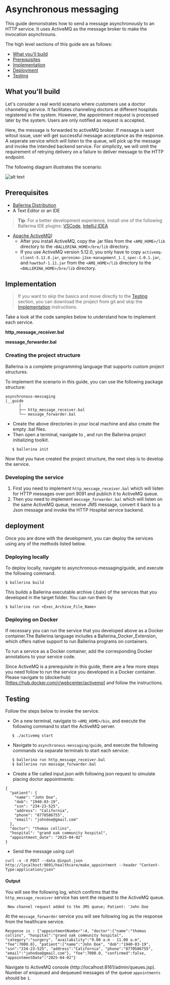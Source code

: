 # Asynchronous messaging

This guide demonstrates how to send a message asynchronously to an HTTP service. It uses ActiveMQ as the message broker to make the invocation asynchrouns. 

The high level sections of this guide are as follows:

- [What you'll build](#what-youll-build)
- [Prerequisites](#prerequisites)
- [Implementation](#implementation)
- [Deployment](#deployment)
- [Testing](#testing)

## What you'll build
Let's consider a real world scenario where customers use a doctor channeling service. It facilitates channeling doctors at different hospitals registered in the system. However, the appointment request is processed later by the system. Users are only notified as request is accepted. 

Here, the message is forwarded to activeMQ broker. If message is sent witout issue, user will get successful message acceptance as the response. A seperate
service which will listen to the queue, will pick up the message and invoke the intended backend service. For simplicity, we will omit the requirement of retrying delivery on a failure to deliver message to the HTTP endpoint. 

The following diagram illustrates the scenario:

![alt text](https://raw.githubusercontent.com/pramodya1994/ballerina-integrator/hugo-site/examples/guides/messaging/asynchronous-messaging/resources/Asynchronous_service_invocation.png)


## Prerequisites
- [Ballerina Distribution](https://ballerina.io/learn/getting-started/)
- A Text Editor or an IDE 
> **Tip**: For a better development experience, install one of the following Ballerina IDE plugins: [VSCode](https://marketplace.visualstudio.com/items?itemName=ballerina.ballerina), [IntelliJ IDEA](https://plugins.jetbrains.com/plugin/9520-ballerina)
- [Apache ActiveMQ](http://activemq.apache.org/getting-started.html))
  * After you install ActiveMQ, copy the .jar files from the `<AMQ_HOME>/lib` directory to the `<BALLERINA_HOME>/bre/lib` directory.
   * If you use ActiveMQ version 5.12.0, you only have to copy `activemq-client-5.12.0.jar`, `geronimo-j2ee-management_1.1_spec-1.0.1.jar`, and `hawtbuf-1.11.jar` from the `<AMQ_HOME>/lib` directory to the `<BALLERINA_HOME>/bre/lib` directory.

## Implementation
> If you want to skip the basics and move directly to the [Testing](#testing) section, you can download the project from git and skip the [Implementation](#implementation) instructions.

Take a look at the code samples below to understand how to implement each service. 

**http_message_receiver.bal**
<!-- INCLUDE_CODE: guide/http_message_receiver.bal -->

**message_forwarder.bal**
<!-- INCLUDE_CODE: guide/message_forwarder.bal -->

### Creating the project structure
Ballerina is a complete programming language that supports custom project structures. 

To implement the scenario in this guide, you can use the following package structure:

```
asynchronous-messaging
|__guide
      |
      ├── http_message_receiver.bal
      └── message_forwarder.bal

```
     
- Create the above directories in your local machine and also create the empty .bal files.
- Then open a terminal, navigate to , and run the Ballerina project initializing toolkit.

```ballerina
   $ ballerina init
```
Now that you have created the project structure, the next step is to develop the service.

### Developing the service

1. First you need to implement `http_message_receiver.bal` which will listen for HTTP messages over port 9091 and publich it to ActiveMQ queue. 
2. Then you need to implement `message_forwarder.bal` which will listen on the same ActiveMQ queue, receive JMS message, convert it back to a Json message and invoke the HTTP Hospital service backend.  


## deployment

Once you are done with the development, you can deploy the services using any of the methods listed below.

### Deploying locally

To deploy locally, navigate to asynchronous-messaging/guide, and execute the following command.

```
$ ballerina build
```
This builds a Ballerina executable archive (.balx) of the services that you developed in the target folder. 
You can run them by 

```
$ ballerina run <Exec_Archive_File_Name>
```

### Deploying on Docker

If necessary you can run the service that you developed above as a Docker container.The Ballerina language includes a Ballerina_Docker_Extension, which offers native support to run Ballerina programs on containers.

To run a service as a Docker container, add the corresponding Docker annotations to your service code.

Since ActiveMQ is a prerequisite in this guide, there are a few more steps you need follow to run the service you developed in a Docker container.
Please navigate to (dockerhub) [https://hub.docker.com/r/webcenter/activemq] and follow the instructions. 


## Testing
Follow the steps below to invoke the service.

- On a new terminal, navigate to `<AMQ_HOME>/bin`, and execute the following command to start the ActiveMQ server.

```
   $ ./activemq start
```
- Navigate to `asynchronous-messaging/guide`, and execute the following commands via separate terminals to start each service:
 
```ballerina
   $ ballerina run http_message_receiver.bal
   $ ballerina run message_forwarder.bal
```
- Create a file called input.json with following json request to simulate placing doctor appointments:

```
{
  "patient": {
    "name": "John Doe",
    "dob": "1940-03-19",
    "ssn": "234-23-525",
    "address": "California",
    "phone": "8770586755",
    "email": "johndoe@gmail.com"
  },
  "doctor": "thomas collins",
  "hospital": "grand oak community hospital",
  "appointment_date": "2025-04-02"
}
```
- Send the message using curl 
```
curl -v -X POST --data @input.json http://localhost:9091/healthcare/make_appointment --header "Content-Type:application/json"
```
#### Output
You will see the following log, which confirms that the `http_message_receiver` service has sent the request to the ActiveMQ queue.

```
 New channel request added to the JMS queue; Patient: 'John Doe
```

At the `message_forwarder` service you will see following log as the response from the healthcare service. 

```
Response is : {"appointmentNumber":4, "doctor":{"name":"thomas collins", "hospital":"grand oak community hospital", "category":"surgery", "availability":"9.00 a.m - 11.00 a.m", "fee":7000.0}, "patient":{"name":"John Doe", "dob":"1940-03-19", "ssn":"234-23-525", "address":"California", "phone":"8770586755", "email":"johndoe@gmail.com"}, "fee":7000.0, "confirmed":false, "appointmentDate":"2025-04-02"}
```
Navigate to ActiveMQ console (http://localhost:8161/admin/queues.jsp). Number of enqueued and dequeued messages of the queue `appointments` should be `1`. 

